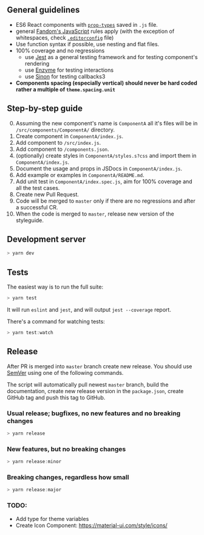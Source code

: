 ## General guidelines
- ES6 React components with [`prop-types`](https://github.com/facebook/prop-types) saved in `.js` file.
- general [Fandom's JavaScript](https://github.com/Wikia/eslint-config-fandom) rules apply (with the exception of whitespaces, check [`.editorconfig`](https://github.com/Wikia/react-design-system/blob/master/.editorconfig) file)
- Use function syntax if possible, use nesting and flat files.
- 100% coverage and no regressions
  - use [Jest](https://facebook.github.io/jest/) as a general testing framework and for testing component's rendering
  - use [Enzyme](https://github.com/airbnb/enzyme) for testing interactions
  - use [Sinon](http://sinonjs.org/) for testing callbacks3
- **Components spacing (especially vertical) should never be hard coded rather a multiple of `theme.spacing.unit`**

## Step-by-step guide
0. Assuming the new component's name is `ComponentA` all it's files will be in `/src/components/ComponentA/` directory.
1. Create component in `ComponentA/index.js`.
2. Add component to `/src/index.js`.
3. Add component to `/components.json`.
4. (optionally) create styles in `ComponentA/styles.s?css` and import them in `ComponentA/index.js`.
5. Document the usage and props in JSDocs in `ComponentA/index.js`.
6. Add example or examples in `ComponentA/README.md`.
7. Add unit test in `ComponentA/index.spec.js`, aim for 100% coverage and all the test cases.
8. Create new Pull Request.
9. Code will be merged to `master` only if there are no regressions and after a successful CR.
10. When the code is merged to `master`, release new version of the styleguide.

## Development server
```js static
> yarn dev
```

## Tests
The easiest way is to run the full suite:
```js static
> yarn test
```
It will run `eslint` and `jest`, and will output `jest --coverage` report.

There's a command for watching tests:
```js static
> yarn test:watch
```

## Release
After PR is merged into `master` branch create new release. You should use [SemVer](http://semver.org/) using one of the following commands.

The script will automatically pull newest `master` branch, build the documentation, create new release version in the `package.json`, create GitHub tag and push this tag to GitHub.

### Usual release; bugfixes, no new features and no breaking changes
```js static
> yarn release
```

### New features, but no breaking changes
```js static
> yarn release:minor
```

### Breaking changes, regardless how small
```js static
> yarn release:major
```

### TODO: 
* Add type for theme variables
* Create Icon Component: https://material-ui.com/style/icons/

